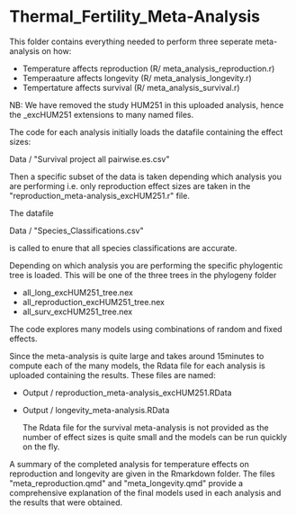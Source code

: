 # Thermal_Fertility_Meta-Analysis

This folder contains everything needed to perform three seperate meta-analysis on how:

  - Temperature affects reproduction     (R/ meta_analysis_reproduction.r)
  - Temperaature affects longevity       (R/ meta_analysis_longevity.r)
  - Tempertature affects survival        (R/ meta_analysis_survival.r)

NB: We have removed the study HUM251 in this uploaded analysis, hence the _excHUM251 extensions to many named files. 

  The code for each analysis initially loads the datafile containing the effect sizes:
  
Data / "Survival project all pairwise.es.csv" 
  
  Then a specific subset of the data is taken depending which analysis you are performing i.e. only reproduction effect sizes are taken in the "reproduction_meta-analysis_excHUM251.r" file.

  The datafile 

Data / "Species_Classifications.csv"

is called to enure that all species classifications are accurate.


 Depending on which analysis you are performing the specific phylogentic tree is loaded. This will be one of the three trees in the phylogeny folder
  
   - all_long_excHUM251_tree.nex
   - all_reproduction_excHUM251_tree.nex
   - all_surv_excHUM251_tree.nex

   The code explores many models using combinations of random and fixed effects. 

   Since the meta-analysis is quite large and takes around 15minutes to compute each of the many models, the Rdata file for each analysis is uploaded containing the results. These files are named:

   - Output / reproduction_meta-analysis_excHUM251.RData
   - Output / longevity_meta-analysis.RData

     The Rdata file for the survival meta-analysis is not provided as the number of effect sizes is quite small and the models can be run quickly on the fly.

A summary of the completed analysis for temperature effects on reproduction and longevity are given in the Rmarkdown folder. The files "meta_reproduction.qmd" and "meta_longevity.qmd" provide a comprehensive explanation of the final models used in each analysis and the results that were obtained. 
